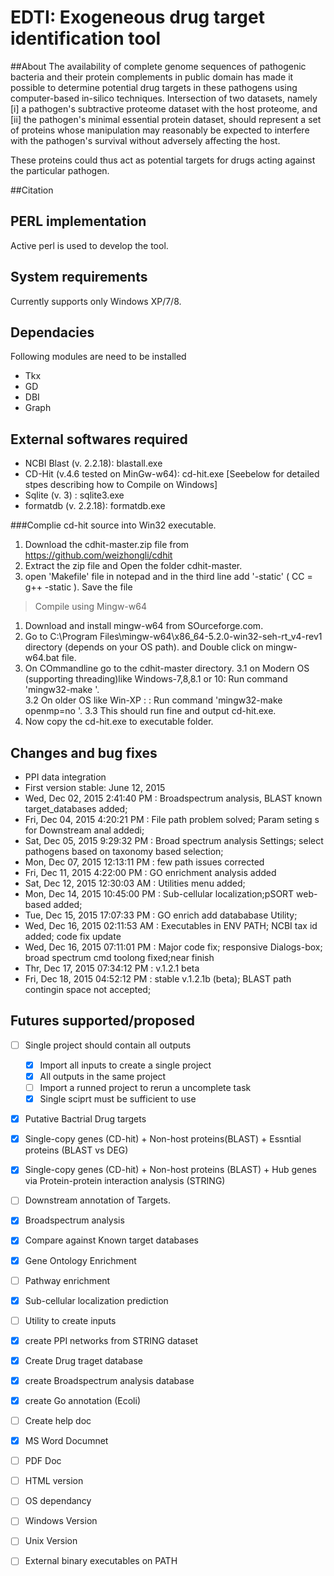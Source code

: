# EDTI: Exogeneous drug target identification tool

##About
The availability of complete genome sequences of pathogenic bacteria and their protein complements in public domain has made it possible to determine potential drug targets in these pathogens using computer-based in-silico techniques. Intersection of two datasets, namely 
[i] a pathogen's subtractive proteome dataset with the host proteome, and 
[ii] the pathogen's minimal essential protein dataset, should represent a set of proteins whose manipulation may reasonably be expected to interfere with the pathogen's survival without adversely affecting the host. 

These proteins could thus act as potential targets for drugs acting against the particular pathogen.

##Citation

## PERL implementation
Active perl is used to develop the tool. 
## System requirements
Currently supports only Windows XP/7/8.

## Dependacies
Following modules are need to be installed
* Tkx
* GD
* DBI
* Graph

## External softwares required
* NCBI Blast (v. 2.2.18): blastall.exe
* CD-Hit (v.4.6 tested on MinGw-w64): cd-hit.exe  [Seebelow for detailed stpes describing how to Compile on Windows]
* Sqlite (v. 3) : sqlite3.exe
* formatdb (v. 2.2.18): formatdb.exe 

###Complie cd-hit source into Win32 executable.
1. Download the cdhit-master.zip file from https://github.com/weizhongli/cdhit
2. Extract the zip file and Open the folder cdhit-master.
3. open 'Makefile' file in notepad  and in the third line add '-static'  ( CC = g++ -static  ). Save the file

> Compile using Mingw-w64

1. Download and install mingw-w64 from SOurceforge.com.
2. Go to  C:\Program Files\mingw-w64\x86_64-5.2.0-win32-seh-rt_v4-rev1 directory (depends on your OS path). and Double click on mingw-w64.bat file.
3. On COmmandline go to the cdhit-master directory. 
	3.1 on Modern OS (supporting threading)like Windows-7,8,8.1 or 10: Run command 'mingw32-make '.  
	3.2 On older OS like Win-XP : : Run command 'mingw32-make openmp=no '.
	3.3 This should run fine and output cd-hit.exe. 
4. Now copy the cd-hit.exe to executable folder. 

## Changes and bug fixes
* PPI data integration
* First version stable: June 12, 2015
* Wed, Dec 02, 2015  2:41:40 PM : Broadspectrum analysis, BLAST known target_databases added;
* Fri, Dec 04, 2015  4:20:21 PM : File path problem solved; Param seting s for Downstream anal addedi;
* Sat, Dec 05, 2015 9:29:32 PM : Broad spectrum analysis Settings; select pathogens based on taxonomy based selection;
* Mon, Dec 07, 2015 12:13:11 PM : few path issues corrected
* Fri, Dec 11, 2015  4:22:00 PM : GO enrichment analysis added
* Sat, Dec 12, 2015  12:30:03 AM : Utilities menu added;
* Mon, Dec 14, 2015  10:45:00 PM : Sub-cellular localization;pSORT web-based added;
* Tue, Dec 15, 2015  17:07:33 PM : GO enrich add datababase Utility;
* Wed, Dec 16, 2015  02:11:53 AM : Executables in ENV PATH; NCBI tax id added; code fix update
* Wed, Dec 16, 2015  07:11:01 PM : Major code fix; responsive Dialogs-box; broad spectrum cmd toolong fixed;near finish
* Thr, Dec 17, 2015  07:34:12 PM : v.1.2.1 beta
* Fri, Dec 18, 2015  04:52:12 PM : stable v.1.2.1b (beta); BLAST path contingin space not accepted;



## Futures supported/proposed
- [ ] Single project should contain all outputs
  - [x] Import all inputs to create a single project
  - [x] All outputs in the same project
  - [ ] Import a runned project to rerun a uncomplete task
  - [x] Single sciprt must be sufficient to use
- [x] Putative Bactrial Drug targets
 - [x] Single-copy genes (CD-hit) + Non-host proteins(BLAST) + Essntial proteins (BLAST vs DEG)
 - [x] Single-copy genes (CD-hit) + Non-host proteins (BLAST) + Hub genes via Protein-protein interaction analysis (STRING)
- [ ] Downstream annotation of Targets.
 - [x] Broadspectrum analysis
 - [x] Compare against Known target databases
 - [x] Gene Ontology Enrichment
 - [ ] Pathway enrichment
 - [x] Sub-cellular localization prediction
- [ ] Utility to create inputs
 - [x] create PPI networks from STRING dataset
 - [x] Create Drug traget database
 - [x] create Broadspectrum analysis database
 - [x] create Go annotation (Ecoli)
- [ ] Create help doc
 - [x] MS Word Documnet
 - [ ] PDF Doc
 - [ ] HTML version
- [ ] OS dependancy
 - [ ] Windows Version
 - [ ] Unix Version
- [ ] External binary executables on PATH
 



